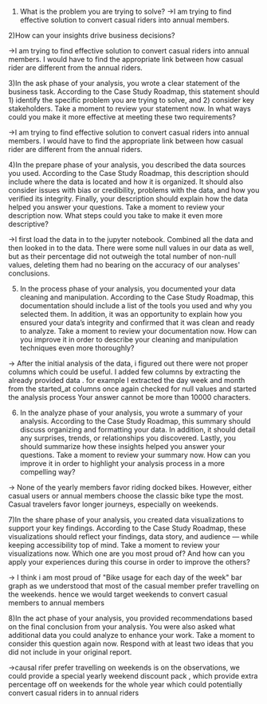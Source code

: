 1) What is the problem you are trying to solve?
->I am trying to find effective solution to convert  casual riders into annual members. 


2)How can your insights drive business decisions?

->I am trying to find effective solution to convert  casual riders into annual members. 
  I would have to find the appropriate link between how casual rider are different from the annual riders. 


3)In the ask phase of your analysis, you wrote a clear statement of the business task. According to the Case Study Roadmap, this statement should 1) identify the specific problem you are trying to solve, and 2) consider key stakeholders. Take a moment to review your statement now. In what ways could you make it more effective at meeting these two requirements?

->I am trying to find effective solution to convert  casual riders into annual members. 
  I would have to find the appropriate link between how casual rider are different from the annual riders. 


4)In the prepare phase of your analysis, you described the data sources you used. According to the Case Study Roadmap, this description should include where the data is located and how it is organized. It should also consider issues with bias or credibility, problems with the data, and how you verified its integrity. Finally, your description should explain how the data helped you answer your questions. Take a moment to review your description now. What steps could you take to make it even more descriptive?

->I first load the data in to the jupyter notebook. Combined all the data and then looked in to the data. There were some null values in our data as well, but as their percentage did not outweigh the total number of non-null values, deleting them had no bearing on the accuracy of our analyses' conclusions.




5) In the process phase of your analysis, you documented your data cleaning and manipulation. According to the Case Study Roadmap, this documentation should include a list of the tools you used and why you selected them. In addition, it was an opportunity to explain how you ensured your data’s integrity and confirmed that it was clean and ready to analyze. Take a moment to review your documentation now. How can you improve it in order to describe your cleaning and manipulation techniques even more thoroughly?

-> After the initial analysis of the data, i figured out there were not proper columns which could be useful. I added few columns by extracting the already provided data . for example I extracted the day week and month from the started_at columns
once again checked for null values and started the analysis process
Your answer cannot be more than 10000 characters.


6) In the analyze phase of your analysis, you wrote a summary of your analysis. According to the Case Study Roadmap, this summary should discuss organizing and formatting your data. In addition, it should detail any surprises, trends, or relationships you discovered. Lastly, you should summarize how these insights helped you answer your questions. Take a moment to review your summary now. How can you improve it in order to highlight your analysis process in a more compelling way?


-> None of the yearly members favor riding docked bikes. However, either casual users or annual members choose the classic bike type the most.
Casual travelers favor longer journeys, especially on weekends.



7)In the share phase of your analysis, you created data visualizations to support your key findings. According to the Case Study Roadmap, these visualizations should reflect your findings, data story, and audience — while keeping accessibility top of mind. Take a moment to review your visualizations now. Which one are you most proud of? And how can you apply your experiences during this course in order to improve the others?

-> I think i am most proud of "Bike usage for each day of the week" bar graph as we understood that most of the casual member prefer travelling on the weekends. hence we would target weekends to convert casual members to annual members
   


8)In the act phase of your analysis, you provided recommendations based on the final conclusion from your analysis. You were also asked what additional data you could analyze to enhance your work. Take a moment to consider this question again now. Respond with at least two ideas that you did not include in your original report.

->causal rifer prefer travelling on weekends is on the observations, we could provide a special yearly weekend discount pack , which provide extra percentage off on weekends  for the whole year which could potentially convert casual riders in to annual riders
